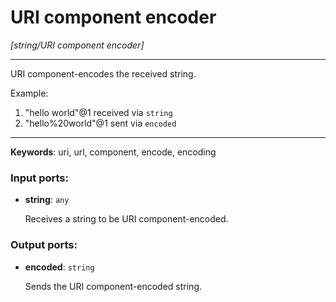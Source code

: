 # URI component encoder

_[string/URI component encoder]_

---

URI component-encodes the received string.  
  
Example:  
1. "hello world"@1 received via `string`  
2. "hello%20world"@1 sent via `encoded`  

---

__Keywords__: uri, url, component, encode, encoding

### Input ports:

* __string__: ` any `

    Receives a string to be URI component-encoded.

### Output ports:

* __encoded__: ` string `

    Sends the URI component-encoded string.

